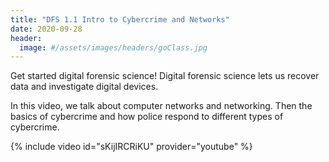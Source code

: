 ```yaml
---
title: "DFS 1.1 Intro to Cybercrime and Networks"
date: 2020-09-28
header:
  image: #/assets/images/headers/goClass.jpg
---
```


Get started digital forensic science! Digital forensic science lets us recover data and investigate digital devices.

In this video, we talk about computer networks and networking. Then the basics of cybercrime and how police respond to different types of cybercrime.

{% include video id="sKijIRCRiKU" provider="youtube" %}